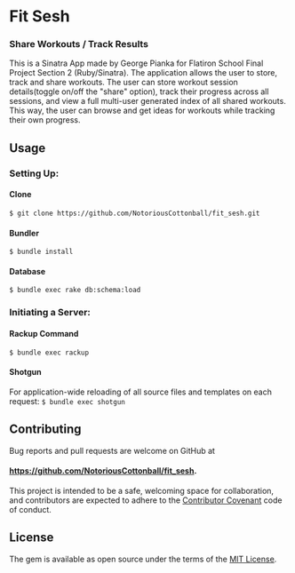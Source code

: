 # Fit Sesh
### Share Workouts / Track Results

This is a Sinatra App made by George Pianka for Flatiron School Final Project Section 2 (Ruby/Sinatra). The application allows the user to store, track and share workouts. The user can store workout session details(toggle on/off the "share" option), track their progress across all sessions, and view a full multi-user generated index of all shared workouts. This way, the user can browse and get ideas for workouts while tracking their own progress.

## Usage

### Setting Up:

#### Clone
  `$ git clone https://github.com/NotoriousCottonball/fit_sesh.git`
#### Bundler
  `$ bundle install`
#### Database
  `$ bundle exec rake db:schema:load`

### Initiating a Server:

#### Rackup Command
  `$ bundle exec rackup`

#### Shotgun
For application-wide reloading of all source files and templates on each request:
  `$ bundle exec shotgun`

## Contributing

Bug reports and pull requests are welcome on GitHub at
#### https://github.com/NotoriousCottonball/fit_sesh.
This project is intended to be a safe, welcoming space for collaboration, and contributors are expected to adhere to the [Contributor Covenant](contributor-covenant.org) code of conduct.

## License

The gem is available as open source under the terms of the [MIT License](http://opensource.org/licenses/MIT).
